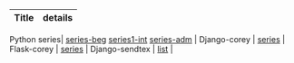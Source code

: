 
Title |  details |
| :---:   | :-: |

Python series| [series-beg](https://www.youtube.com/playlist?list=PL1A2CSdiySGJd0LJRRSwQZbPZaDP0q67j) [series1-int](youtube.com/playlist?list=PL1A2CSdiySGLPTXm0cTxlGYbReGqTcGRA) 
[series-adm](https://www.youtube.com/playlist?list=PL1A2CSdiySGIPxpSlgzsZiWDavYTAx61d) |
Django-corey | [series](https://www.youtube.com/playlist?list=PL-osiE80TeTtoQCKZ03TU5fNfx2UY6U4p)  |
Flask-corey | [series](https://www.youtube.com/playlist?list=PL-osiE80TeTs4UjLw5MM6OjgkjFeUxCYH) |
Django-sendtex | [list](https://www.youtube.com/playlist?list=PLQVvvaa0QuDe9nqlirjacLkBYdgc2inh3) |
